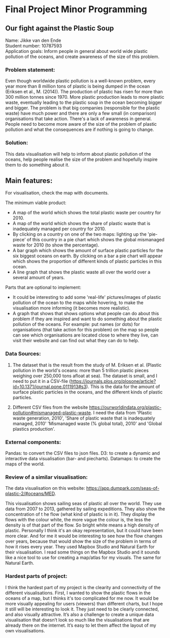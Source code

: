 # Final Project Minor Programming

## Our fight against the Plastic Soup

Name: Jikke van den Ende  
Student number: 10787593  
Application goals: Inform people in general about world wide plastic pollution
of the oceans, and create awareness of the size of this problem.

### Problem statement:

Even though worldwide plastic pollution is a well-known problem, every year more
than 8 million tons of plastic is being dumped in the ocean (Eriksen et al., M. (2014)). The production of plastic has risen for more than 300 million tonnes
since 1970. More plastic production leads to more plastic waste, eventually
leading to the plastic soup in the ocean becoming bigger and bigger. The problem
is that big companies (responsible for the plastic waste) have much power and
there are only a few small (in comparison) organisations that take action.
There's a lack of awareness in general. People need to become more aware of the
size of the problem of plastic pollution and what the consequences are if
nothing is going to change.  

### Solution:

This data visualisation will help to inform about plastic pollution of the
oceans, help people realise the size of the problem and hopefully inspire them
to do something about it.

## Main features:

For visualisation, check the map with documents.

The minimum viable product:  
-	A map of the world which shows the total plastic waste per country for 2010.
- A map of the world which shows the share of plastic waste that is inadequately
managed per country for 2010.
- By clicking on a country on one of the two maps: lighting up the 'pie-piece'
of this country in a pie chart which shows the global mismanaged waste for 2010
(to show the percentage).
- A bar graph which shows the amount of surface plastic particles for the six
biggest oceans on earth. By clicking on a bar a pie chart will appear which
shows the proportion of different kinds of plastic particles in this ocean.
-	A line graph that shows the plastic waste all over the world over a several
amount of years.

Parts that are optional to implement:
- It could be interesting to add some 'real-life' pictures/images of plastic
pollution of the ocean to the maps while hovering, to make the visualisation
more informing (it becomes more realistic).
-	A graph that shows that shows options what people can do about this problem if
they are inspired and want to do something about the plastic pollution of the
oceans. For example: put names (or dots) for organisations (that take action for
this problem) on the map so people can see which organisations are located close
to where they live, can visit their website and can find out what they can do to
help.

### Data Sources:
1. The dataset that is the result from the study of M. Eriksen et al. (Plastic
pollution in the world's oceans: more than 5 trillion plastic pieces weighing
over 250,000 tons afloat at sea). The dataset is small, and I need to put it
in a CSV-file (https://journals.plos.org/plosone/article?id=10.1371/journal.pone.0111913#s3). This is the data for the amount of surface plastic
particles in the oceans, and the different kinds of plastic particles.

2.	Different CSV files from the website https://ourworldindata.org/plastic-pollution#mismanaged-plastic-waste. I need the data from 'Plastic waste
generation, 2010', 'Share of plastic waste that is inadequately managed, 2010'
'Mismanaged waste (% global total), 2010' and 'Global plastics production'.

### External components:

Pandas: to convert the CSV files to json files.
D3: to create a dynamic and interactive data visualisation (bar- and piecharts).
Datamaps: to create the maps of the world.

### Review of a similar visualisation:

The data visualisation on this website: https://app.dumpark.com/seas-of-plastic-2/#oceans/MED.

This visualisation shows sailing seas of plastic all over the world. They use data from 2007 to 2013, gathered by sailing expeditions. They also show the concentration of t he flow (what kind of plastic is in it). They display the flows with the colour white, the more vague the colour is, the less the density is of that part of the flow. So bright white means a high density of plastic. Personally I think it's an okay representation, but it could have been more clear. And for me it would be interesting to see how the flow changes over years, because that would show the size of the problem in terms of how it rises every year.
They used Mapbox Studio and Natural Earth for their visualisation. I read some things on the Mapbox Studio and it sounds like a nice tool to use for creating a map/atlas for my visuals. The same for Natural Earth.


### Hardest parts of project:

I think the hardest part of my project is the clearity and connectivity of the
different visualisations. First, I wanted to show the plastic flows in the
oceans of a map, but I thinks it's too complicated for me now. It would be
more visually appealing for users (viewers) than different charts, but I hope it
still will be interesting to look it. They just need to be clearly connected,
and also visually attractive.
It’s also a challenge to create a unique data visualisation that
doesn’t look so much like the visualisations that are already there on the
internet. It’s easy to let them affect the layout of my own visualisations.
